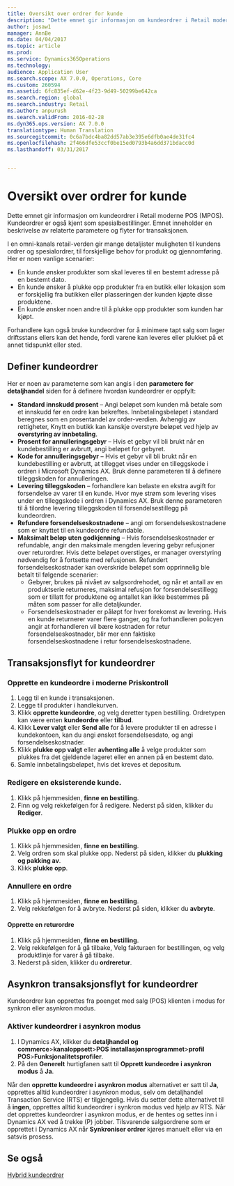 ```yaml
---
title: Oversikt over ordrer for kunde
description: "Dette emnet gir informasjon om kundeordrer i Retail moderne POS (MPOS). Kundeordrer er også kjent som spesialbestillinger. Emnet inneholder en beskrivelse av relaterte parametere og flyter for transaksjonen."
author: josaw1
manager: AnnBe
ms.date: 04/04/2017
ms.topic: article
ms.prod: 
ms.service: Dynamics365Operations
ms.technology: 
audience: Application User
ms.search.scope: AX 7.0.0, Operations, Core
ms.custom: 260594
ms.assetid: 6fc835ef-d62e-4f23-9d49-50299be642ca
ms.search.region: global
ms.search.industry: Retail
ms.author: anpurush
ms.search.validFrom: 2016-02-28
ms.dyn365.ops.version: AX 7.0.0
translationtype: Human Translation
ms.sourcegitcommit: 0c6a7bdc4ba82dd57ab3e395e6dfb0ae4de31fc4
ms.openlocfilehash: 2f466dfe53ccf0be15ed0793b4a6dd371bdacc0d
ms.lasthandoff: 03/31/2017


---
```


# <a name="customer-orders-overview"></a>Oversikt over ordrer for kunde

Dette emnet gir informasjon om kundeordrer i Retail moderne POS (MPOS). Kundeordrer er også kjent som spesialbestillinger. Emnet inneholder en beskrivelse av relaterte parametere og flyter for transaksjonen.

I en omni-kanals retail-verden gir mange detaljister muligheten til kundens ordrer og spesialordrer, til forskjellige behov for produkt og gjennomføring. Her er noen vanlige scenarier:

-   En kunde ønsker produkter som skal leveres til en bestemt adresse på en bestemt dato.
-   En kunde ønsker å plukke opp produkter fra en butikk eller lokasjon som er forskjellig fra butikken eller plasseringen der kunden kjøpte disse produktene.
-   En kunde ønsker noen andre til å plukke opp produkter som kunden har kjøpt.

Forhandlere kan også bruke kundeordrer for å minimere tapt salg som lager driftsstans ellers kan det hende, fordi varene kan leveres eller plukket på et annet tidspunkt eller sted.

## <a name="set-up-customer-orders"></a>Definer kundeordrer
Her er noen av parameterne som kan angis i den **parametere for detaljhandel** siden for å definere hvordan kundeordrer er oppfylt:

-   **Standard innskudd prosent** – Angi beløpet som kunden må betale som et innskudd før en ordre kan bekreftes. Innbetalingsbeløpet i standard beregnes som en prosentandel av order-verdien. Avhengig av rettigheter, Knytt en butikk kan kanskje overstyre beløpet ved hjelp av **overstyring av innbetaling**.
-   **Prosent for annulleringsgebyr** – Hvis et gebyr vil bli brukt når en kundebestilling er avbrutt, angi beløpet for gebyret.
-   **Kode for annulleringsgebyr** – Hvis et gebyr vil bli brukt når en kundebestilling er avbrutt, at tillegget vises under en tilleggskode i ordren i Microsoft Dynamics AX. Bruk denne parameteren til å definere tilleggskoden for annulleringen.
-   **Levering tilleggskoden** – forhandlere kan belaste en ekstra avgift for forsendelse av varer til en kunde. Hvor mye strøm som levering vises under en tilleggskode i ordren i Dynamics AX. Bruk denne parameteren til å tilordne levering tilleggskoden til forsendelsestillegg på kundeordren.
-   **Refundere forsendelseskostnadene** – angi om forsendelseskostnadene som er knyttet til en kundeordre refundable.
-   **Maksimalt beløp uten godkjenning** – Hvis forsendelseskostnader er refundable, angir den maksimale mengden levering gebyr refusjoner over returordrer. Hvis dette beløpet overstiges, er manager overstyring nødvendig for å fortsette med refusjonen. Refundert forsendelseskostnader kan overskride beløpet som opprinnelig ble betalt til følgende scenarier:
    -   Gebyrer, brukes på nivået av salgsordrehodet, og når et antall av en produktserie returneres, maksimal refusjon for forsendelsestillegg som er tillatt for produktene og antallet kan ikke bestemmes på måten som passer for alle detaljkunder.
    -   Forsendelseskostnader er påløpt for hver forekomst av levering. Hvis en kunde returnerer varer flere ganger, og fra forhandleren policyen angir at forhandleren vil bære kostnaden for retur forsendelseskostnader, blir mer enn faktiske forsendelseskostnadene i retur forsendelseskostnadene.

## <a name="transaction-flow-for-customer-orders"></a>Transaksjonsflyt for kundeordrer
### <a name="create-a-customer-order-in-retail-modern-pos"></a>Opprette en kundeordre i moderne Priskontroll

1.  Legg til en kunde i transaksjonen.
2.  Legge til produkter i handlekurven.
3.  Klikk **opprette kundeordre**, og velg deretter typen bestilling. Ordretypen kan være enten **kundeordre** eller **tilbud**.
4.  Klikk **Lever valgt** eller **Send alle** for å levere produkter til en adresse i kundekontoen, kan du angi ønsket forsendelsesdato, og angi forsendelseskostnader.
5.  Klikk **plukke opp valgt** eller **avhenting alle** å velge produkter som plukkes fra det gjeldende lageret eller en annen på en bestemt dato.
6.  Samle innbetalingsbeløpet, hvis det kreves et depositum.

### <a name="edit-an-existing-customer-order"></a>Redigere en eksisterende kunde.

1.  Klikk på hjemmesiden, **finne en bestilling**.
2.  Finn og velg rekkefølgen for å redigere. Nederst på siden, klikker du **Rediger**.

### <a name="pick-up-an-order"></a>Plukke opp en ordre

1.  Klikk på hjemmesiden, **finne en bestilling**.
2.  Velg ordren som skal plukke opp. Nederst på siden, klikker du **plukking og pakking av**.
3.  Klikk **plukke opp**.

### <a name="cancel-an-order"></a>Annullere en ordre

1.  Klikk på hjemmesiden, **finne en bestilling**.
2.  Velg rekkefølgen for å avbryte. Nederst på siden, klikker du **avbryte**.

#### <a name="create-a-return-order"></a>Opprette en returordre

1.  Klikk på hjemmesiden, **finne en bestilling**.
2.  Velg rekkefølgen for å gå tilbake, Velg fakturaen for bestillingen, og velg produktlinje for varer å gå tilbake.
3.  Nederst på siden, klikker du **ordreretur**.

## <a name="asynchronous-transaction-flow-for-customer-orders"></a>Asynkron transaksjonsflyt for kundeordrer
Kundeordrer kan opprettes fra poenget med salg (POS) klienten i modus for synkron eller asynkron modus.

### <a name="enable-customer-orders-to-be-created-in-asynchronous-mode"></a>Aktiver kundeordrer i asynkron modus

1.  I Dynamics AX, klikker du **detaljhandel og commerce**&gt;**kanaloppsett**&gt;**POS installasjonsprogrammet**&gt;**profil POS**&gt;**Funksjonalitetsprofiler**.
2.  På den **Generelt** hurtigfanen satt til **Opprett kundeordre i asynkron modus** å **Ja**.

Når den **opprette kundeordre i asynkron modus** alternativet er satt til **Ja**, opprettes alltid kundeordrer i asynkron modus, selv om detaljhandel Transaction Service (RTS) er tilgjengelig. Hvis du setter dette alternativet til å **ingen**, opprettes alltid kundeordrer i synkron modus ved hjelp av RTS. Når det opprettes kundeordrer i asynkron modus, er de hentes og settes inn i Dynamics AX ved å trekke (P) jobber. Tilsvarende salgsordrene som er opprettet i Dynamics AX når **Synkroniser ordrer** kjøres manuelt eller via en satsvis prosess.

<a name="see-also"></a>Se også
--------

[Hybrid kundeordrer](hybrid-customer-orders.md)


